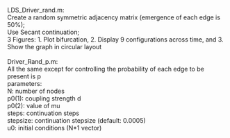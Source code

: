 LDS_Driver_rand.m:\
Create a random symmetric adjacency matrix (emergence of each edge is 50%); \
Use Secant continuation; \
3 Figures: 1. Plot bifurcation, 2. Display 9 configurations across time, and 3. Show the graph in circular layout\
\
Driver_Rand_p.m:\
All the same except for controlling the probability of each edge to be present is p
\
parameters:\
N: number of nodes\
p0(1): coupling strength d\
p0(2): value of mu\
steps: continuation steps\
stepsize: continuation stepsize (default: 0.0005)\
u0: initial conditions (N*1 vector)
